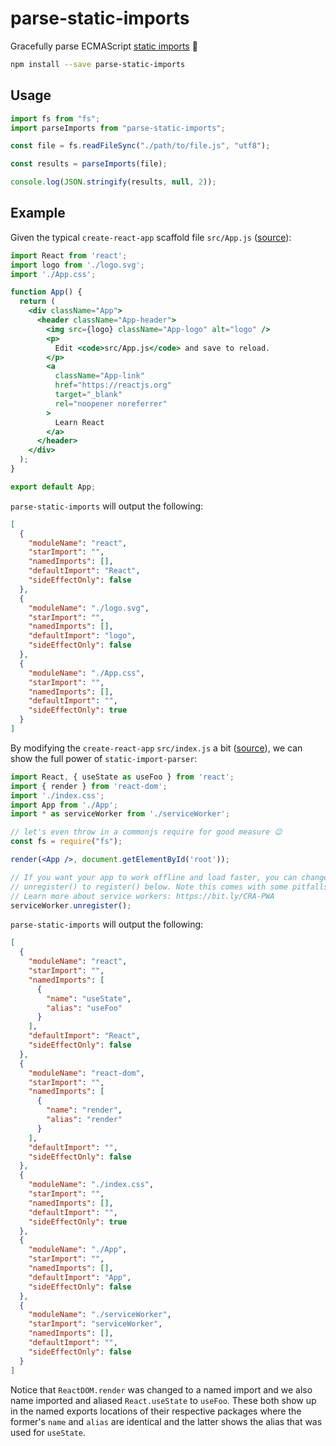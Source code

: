 # parse-static-imports

Gracefully parse ECMAScript [static imports](https://developer.mozilla.org/en-US/docs/Web/JavaScript/Reference/Statements/import) 💃

```sh
npm install --save parse-static-imports
```

## Usage

```js
import fs from "fs";
import parseImports from "parse-static-imports";

const file = fs.readFileSync("./path/to/file.js", "utf8");

const results = parseImports(file);

console.log(JSON.stringify(results, null, 2));
```

## Example

Given the typical `create-react-app` scaffold file `src/App.js` ([source](https://github.com/facebook/create-react-app/blob/master/packages/react-scripts/template/src/App.js)):

```jsx
import React from 'react';
import logo from './logo.svg';
import './App.css';

function App() {
  return (
    <div className="App">
      <header className="App-header">
        <img src={logo} className="App-logo" alt="logo" />
        <p>
          Edit <code>src/App.js</code> and save to reload.
        </p>
        <a
          className="App-link"
          href="https://reactjs.org"
          target="_blank"
          rel="noopener noreferrer"
        >
          Learn React
        </a>
      </header>
    </div>
  );
}

export default App;
```

`parse-static-imports` will output the following:

```json
[
  {
    "moduleName": "react",
    "starImport": "",
    "namedImports": [],
    "defaultImport": "React",
    "sideEffectOnly": false
  },
  {
    "moduleName": "./logo.svg",
    "starImport": "",
    "namedImports": [],
    "defaultImport": "logo",
    "sideEffectOnly": false
  },
  {
    "moduleName": "./App.css",
    "starImport": "",
    "namedImports": [],
    "defaultImport": "",
    "sideEffectOnly": true
  }
]
```

By modifying the `create-react-app` `src/index.js` a bit ([source](https://github.com/facebook/create-react-app/blob/master/packages/react-scripts/template/src/index.js)), we can show the full power of `static-import-parser`:

```jsx
import React, { useState as useFoo } from 'react';
import { render } from 'react-dom';
import './index.css';
import App from './App';
import * as serviceWorker from './serviceWorker';

// let's even throw in a commonjs require for good measure 😉
const fs = require("fs");

render(<App />, document.getElementById('root'));

// If you want your app to work offline and load faster, you can change
// unregister() to register() below. Note this comes with some pitfalls.
// Learn more about service workers: https://bit.ly/CRA-PWA
serviceWorker.unregister();
```

`parse-static-imports` will output the following:

```json
[
  {
    "moduleName": "react",
    "starImport": "",
    "namedImports": [
      {
        "name": "useState",
        "alias": "useFoo"
      }
    ],
    "defaultImport": "React",
    "sideEffectOnly": false
  },
  {
    "moduleName": "react-dom",
    "starImport": "",
    "namedImports": [
      {
        "name": "render",
        "alias": "render"
      }
    ],
    "defaultImport": "",
    "sideEffectOnly": false
  },
  {
    "moduleName": "./index.css",
    "starImport": "",
    "namedImports": [],
    "defaultImport": "",
    "sideEffectOnly": true
  },
  {
    "moduleName": "./App",
    "starImport": "",
    "namedImports": [],
    "defaultImport": "App",
    "sideEffectOnly": false
  },
  {
    "moduleName": "./serviceWorker",
    "starImport": "serviceWorker",
    "namedImports": [],
    "defaultImport": "",
    "sideEffectOnly": false
  }
]
```

Notice that `ReactDOM.render` was changed to a named import and we also name imported and aliased `React.useState` to `useFoo`. These both show up in the named exports locations of their respective packages where the former's `name` and `alias` are identical and the latter shows the alias that was used for `useState`.

